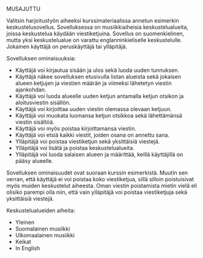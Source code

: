 MUSAJUTTU

Valitsin harjoitustyön aiheeksi kurssimateriaalissa annetun esimerkin keskustelusovellus. Sovelluksessa on musiikkiaiheisia keskustelualueita, joissa keskustelua käydään viestiketjuina. Sovellus on suomenkielinen, mutta yksi keskustelualue on varattu englanninkieliselle keskustelulle. Jokainen käyttäjä on peruskäyttäjä tai ylläpitäjä.


Sovelluksen ominaisuuksia:
- Käyttäjä voi kirjautua sisään ja ulos sekä luoda uuden tunnuksen. 
- Käyttäjä näkee sovelluksen etusivulla listan alueista sekä jokaisen alueen ketjujen ja viestien määrän ja viimeksi lähetetyn viestin ajankohdan. 
- Käyttäjä voi luoda alueelle uuden ketjun antamalla ketjun otsikon ja aloitusviestin sisällön. 
- Käyttäjä voi kirjoittaa uuden viestin olemassa olevaan ketjuun. 
- Käyttäjä voi muokata luomansa ketjun otsikkoa sekä lähettämänsä viestin sisältöä. 
- Käyttäjä voi myös poistaa kirjoittamansa viestin. 
- Käyttäjä voi etsiä kaikki viestit, joiden osana on annettu sana. 
- Ylläpitäjä voi poistaa viestiketjun sekä yksittäisiä viestejä.
- Ylläpitäjä voi lisätä ja poistaa keskustelualueita. 
- Ylläpitäjä voi luoda salaisen alueen ja määrittää, keillä käyttäjillä on pääsy alueelle.
 
Sovelluksen ominaisuudet ovat suoraan kurssin esimerkistä. Muutin sen verran, että käyttäjä ei voi poistaa koko viestiketjua, sillä silloin poistuisivat myös muiden keskustelut aiheesta. Oman viestin poistamista mietin vielä eli olisiko parempi olla niin, että vain ylläpitäjä voi poistaa viestiketjuja sekä yksittäisiä viestejä.

Keskustelualueiden aiheita:
- Yleinen
- Suomalainen musiikki
- Ulkomaalainen musiikki
- Keikat
- In English
